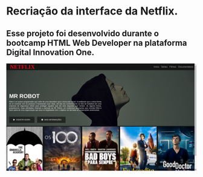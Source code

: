 # Recriação da interface da Netflix.
## Esse projeto foi desenvolvido durante o bootcamp HTML Web Developer na plataforma Digital Innovation One.

![Interface da Netflix](https://github.com/ale-mouraboni/netflix-interface/blob/main/assets/img/readme/netflix-clone.png)
